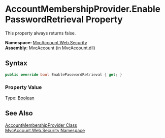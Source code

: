 AccountMembershipProvider.EnablePasswordRetrieval Property
==========================================================
This property always returns false.

**Namespace:** [MvcAccount.Web.Security][1]  
**Assembly:** MvcAccount (in MvcAccount.dll)

Syntax
------

```csharp
public override bool EnablePasswordRetrieval { get; }
```

### Property Value
Type: [Boolean][2]

See Also
--------
[AccountMembershipProvider Class][3]  
[MvcAccount.Web.Security Namespace][1]  

[1]: ../README.md
[2]: http://msdn.microsoft.com/en-us/library/a28wyd50
[3]: README.md